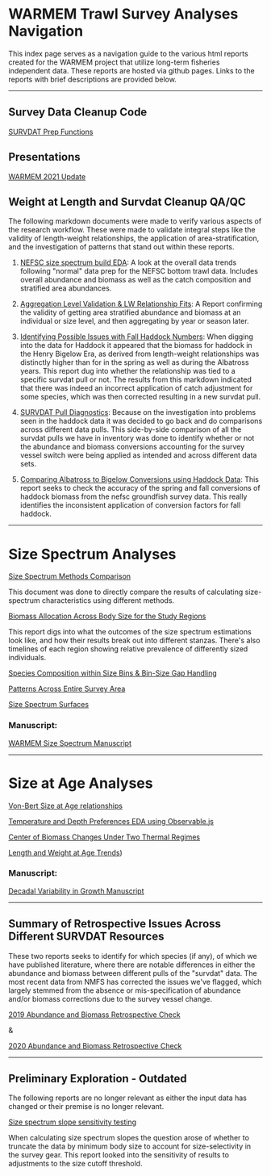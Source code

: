 # WARMEM Trawl Survey Analyses Navigation

This index page serves as a navigation guide to the various html reports created for the WARMEM project that utilize long-term fisheries independent data. These reports are hosted via github pages. Links to the reports with brief descriptions are provided below.

---

## Survey Data Cleanup Code

[SURVDAT Prep Functions](https://adamkemberling.github.io/nefsc_trawl/01_Survdat_Standard_Cleanup.html)

## Presentations

[WARMEM 2021 Update](https://adamkemberling.github.io/nefsc_trawl/presentations/Northeast_Trawl_Size_Spectrum.html)


## Weight at Length and Survdat Cleanup QA/QC

The following markdown documents were made to verify various aspects of the research workflow. These were made to validate integral steps like the validity of length-weight relationships, the application of area-stratification, and the investigation of patterns that stand out within these reports.


 1. [NEFSC size spectrum build EDA](https://adamkemberling.github.io/nefsc_trawl/R/qaqc_reports/nefsc_eda.html): A look at the overall data trends following "normal" data prep for the NEFSC bottom trawl data. Includes overall abundance and biomass as well as the catch composition and stratified area abundances.
 
 2. [Aggregation Level Validation & LW Relationship Fits](https://adamkemberling.github.io/nefsc_trawl/R/qaqc_reports/stratification_validation.html): A Report confirming the validity of getting area stratified abundance and biomass at an individual or size level, and then aggregating by year or season later. 


 3. [Identifying Possible Issues with Fall Haddock Numbers](https://adamkemberling.github.io/nefsc_trawl/R/qaqc_reports/Haddock_check.html): When digging into the data for Haddock it appeared that the biomass for haddock in the Henry Bigelow Era, as derived from length-weight relationships was distinctly higher than for in the spring as well as during the Albatross years. This report dug into whether the relationship was tied to a specific survdat pull or not. The results from this markdown indicated that there was indeed an incorrect application of catch adjustment for some species, which was then corrected resulting in a new survdat pull.


 4. [SURVDAT Pull Diagnostics](https://adamkemberling.github.io/nefsc_trawl/R/qaqc_reports/survdat_pull_check.html): Because on the investigation into problems seen in the haddock data it was decided to go back and do comparisons across different data pulls. This side-by-side comparison of all the survdat pulls we have in inventory was done to identify whether or not the abundance and biomass conversions accounting for the survey vessel switch were being applied as intended and across different data sets.
 

 5. [Comparing Albatross to Bigelow Conversions using Haddock Data](https://adamkemberling.github.io/nefsc_trawl/R/qaqc_reports/albatross_bigelow_conversions.html): This report seeks to check the accuracy of the spring and fall conversions of haddock biomass from the nefsc groundfish survey data. This really identifies the inconsistent application of conversion factors for fall haddock.
 
 
---
 
# Size Spectrum Analyses


[Size Spectrum Methods Comparison](https://adamkemberling.github.io/nefsc_trawl/R/qaqc_reports/sizespectra_methods_comparison.html)

This document was done to directly compare the results of calculating size-spectrum characteristics using different methods. 

[Biomass Allocation Across Body  Size for the Study Regions](https://adamkemberling.github.io/nefsc_trawl/R/nmfs_size_spectra/bodymass_allocation.html)

This report digs into what the outcomes of the size spectrum estimations look like, and how their results break out into different stanzas. There's also timelines of each region showing relative prevalence of differently sized individuals.


[Species Composition within Size Bins & Bin-Size Gap Handling](https://adamkemberling.github.io/nefsc_trawl/R/nmfs_size_spectra/spectra_composition_suppl.html)

[Patterns Across Entire Survey Area](https://adamkemberling.github.io/nefsc_trawl/R/nmfs_size_spectra/size_spectrum_story.html)

[Size Spectrum Surfaces](https://adamkemberling.github.io/nefsc_trawl/R/nmfs_size_spectra/size_spectra_surfaces.html)

### Manuscript:

[WARMEM Size Spectrum Manuscript](https://adamkemberling.github.io/nefsc_trawl/R/nmfs_size_spectra/warmem_size_spectrum_manu.html)

---

# Size at Age Analyses

[Von-Bert Size at Age relationships](https://adamkemberling.github.io/nefsc_trawl/R/size_at_age/size_at_age_exploration.html)

[Temperature and Depth Preferences EDA using Observable.js](https://adamkemberling.github.io/nefsc_trawl/R/size_at_age/species_env_pref.html)

[Center of Biomass Changes Under Two Thermal Regimes](https://adamkemberling.github.io/nefsc_trawl/R/size_at_age/encounter_temperatures.html)

[Length and Weight at Age Trends](https://adamkemberling.github.io/nefsc_trawl/R/size_at_age/growth_exploration.html))

### Manuscript:

[Decadal Variability in Growth Manuscript](https://adamkemberling.github.io/nefsc_trawl/R/size_at_age/size_at_age_regimes.html)

---

##  Summary of Retrospective Issues Across Different SURVDAT Resources

These two reports seeks to identify for which species (if any), of which we have published literature, where there are notable differences in either the abundance and biomass between different pulls of the "survdat" data. The most recent data from NMFS has corrected the issues we've flagged, which largely stemmed from the absence or mis-specification of abundance and/or biomass corrections due to the survey vessel change.

[2019 Abundance and Biomass Retrospective Check](https://adamkemberling.github.io/nefsc_trawl/R/qaqc_reports/abundance_biomass_check_2019.html)

&

[2020 Abundance and Biomass Retrospective Check](https://adamkemberling.github.io/nefsc_trawl/R/qaqc_reports/abundance_biomass_check_2020.html) 
 
 

---

## Preliminary Exploration - Outdated

The following reports are no longer relevant as either the input data has changed or their premise is no longer relevant.

[Size spectrum slope sensitivity testing](https://adamkemberling.github.io/nefsc_trawl/R/qaqc_reports/ss_sensitivity.html)

When calculating size spectrum slopes the question arose of whether to truncate the data by minimum body size to account for size-selectivity in the survey gear. This report looked into the sensitivity of results to adjustments to the size cutoff threshold.
